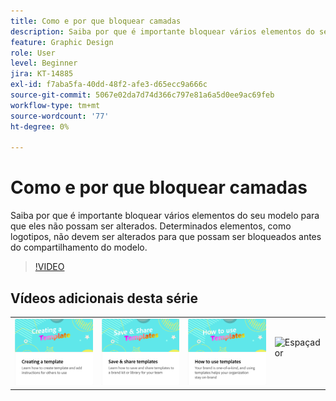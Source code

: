 ```yaml
---
title: Como e por que bloquear camadas
description: Saiba por que é importante bloquear vários elementos do seu modelo para que eles não possam ser alterados
feature: Graphic Design
role: User
level: Beginner
jira: KT-14885
exl-id: f7aba5fa-40dd-48f2-afe3-d65ecc9a666c
source-git-commit: 5067e02da7d74d366c797e81a6a5d0ee9ac69feb
workflow-type: tm+mt
source-wordcount: '77'
ht-degree: 0%

---
```


# Como e por que bloquear camadas

Saiba por que é importante bloquear vários elementos do seu modelo para que eles não possam ser alterados. Determinados elementos, como logotipos, não devem ser alterados para que possam ser bloqueados antes do compartilhamento do modelo.

>[!VIDEO](https://video.tv.adobe.com/v/3427095?quality=12&learn=on&hidetitle=true)

## Vídeos adicionais desta série

<table style="table-layout:fixed">
<tr>
   <td>
         <a href="create-templates.md">
            <img alt="Criação de um modelo" src="assets/create-template.png" />
         </a>
   </td>
   <td>
         <a href="share-templates.md">
            <img alt="Salvar e compartilhar modelos" src="assets/share-templates.png" />
         </a>
   </td>
   <td>
         <a href="use-templates.md">
            <img alt="Como usar modelos" src="assets/use-templates.png" />
         </a>
   </td>
   <td>
      <img alt="Espaçador" src="../assets/Whitespacer.png" />
      <div>
      <br>
   </td>
</tr>
</table>
